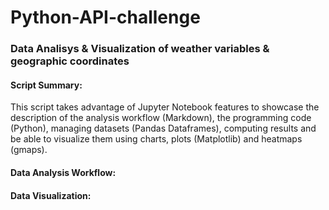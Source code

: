 # Python-API-challenge
### Data Analisys & Visualization of weather variables & geographic coordinates

#### Script Summary:
This script takes advantage of Jupyter Notebook features to showcase the description of the analysis workflow (Markdown), the programming code (Python), managing datasets (Pandas Dataframes), computing results and be able to visualize them using charts, plots (Matplotlib) and heatmaps (gmaps).



#### Data Analysis Workflow:


#### Data Visualization: